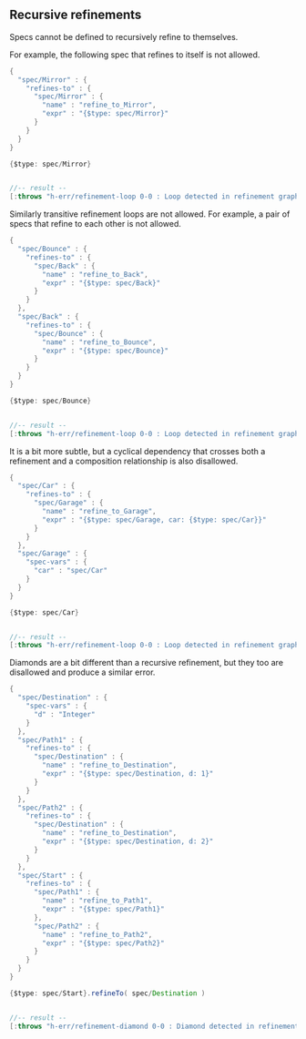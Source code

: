 <!---
  This markdown file was generated. Do not edit.
  -->

## Recursive refinements

Specs cannot be defined to recursively refine to themselves.

For example, the following spec that refines to itself is not allowed.

```java
{
  "spec/Mirror" : {
    "refines-to" : {
      "spec/Mirror" : {
        "name" : "refine_to_Mirror",
        "expr" : "{$type: spec/Mirror}"
      }
    }
  }
}
```

```java
{$type: spec/Mirror}


//-- result --
[:throws "h-err/refinement-loop 0-0 : Loop detected in refinement graph"]
```

Similarly transitive refinement loops are not allowed. For example, a pair of specs that refine to each other is not allowed.

```java
{
  "spec/Bounce" : {
    "refines-to" : {
      "spec/Back" : {
        "name" : "refine_to_Back",
        "expr" : "{$type: spec/Back}"
      }
    }
  },
  "spec/Back" : {
    "refines-to" : {
      "spec/Bounce" : {
        "name" : "refine_to_Bounce",
        "expr" : "{$type: spec/Bounce}"
      }
    }
  }
}
```

```java
{$type: spec/Bounce}


//-- result --
[:throws "h-err/refinement-loop 0-0 : Loop detected in refinement graph"]
```

It is a bit more subtle, but a cyclical dependency that crosses both a refinement and a composition relationship is also disallowed.

```java
{
  "spec/Car" : {
    "refines-to" : {
      "spec/Garage" : {
        "name" : "refine_to_Garage",
        "expr" : "{$type: spec/Garage, car: {$type: spec/Car}}"
      }
    }
  },
  "spec/Garage" : {
    "spec-vars" : {
      "car" : "spec/Car"
    }
  }
}
```

```java
{$type: spec/Car}


//-- result --
[:throws "h-err/refinement-loop 0-0 : Loop detected in refinement graph"]
```

Diamonds are a bit different than a recursive refinement, but they too are disallowed and produce a similar error.

```java
{
  "spec/Destination" : {
    "spec-vars" : {
      "d" : "Integer"
    }
  },
  "spec/Path1" : {
    "refines-to" : {
      "spec/Destination" : {
        "name" : "refine_to_Destination",
        "expr" : "{$type: spec/Destination, d: 1}"
      }
    }
  },
  "spec/Path2" : {
    "refines-to" : {
      "spec/Destination" : {
        "name" : "refine_to_Destination",
        "expr" : "{$type: spec/Destination, d: 2}"
      }
    }
  },
  "spec/Start" : {
    "refines-to" : {
      "spec/Path1" : {
        "name" : "refine_to_Path1",
        "expr" : "{$type: spec/Path1}"
      },
      "spec/Path2" : {
        "name" : "refine_to_Path2",
        "expr" : "{$type: spec/Path2}"
      }
    }
  }
}
```

```java
{$type: spec/Start}.refineTo( spec/Destination )


//-- result --
[:throws "h-err/refinement-diamond 0-0 : Diamond detected in refinement graph"]
```

